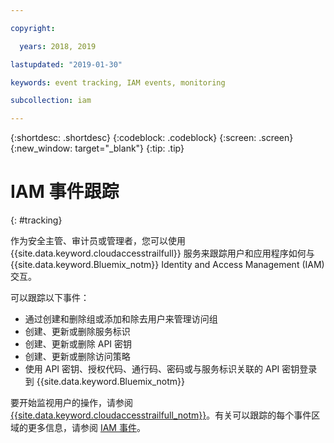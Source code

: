 ```yaml
---

copyright:

  years: 2018, 2019

lastupdated: "2019-01-30"

keywords: event tracking, IAM events, monitoring

subcollection: iam

---
```


{:shortdesc: .shortdesc}
{:codeblock: .codeblock}
{:screen: .screen}
{:new_window: target="_blank"}
{:tip: .tip}

# IAM 事件跟踪
{: #tracking}

作为安全主管、审计员或管理者，您可以使用 {{site.data.keyword.cloudaccesstrailfull}} 服务来跟踪用户和应用程序如何与 {{site.data.keyword.Bluemix_notm}} Identity and Access Management (IAM) 交互。


可以跟踪以下事件：

* 通过创建和删除组或添加和除去用户来管理访问组
* 创建、更新或删除服务标识
* 创建、更新或删除 API 密钥
* 创建、更新或删除访问策略
* 使用 API 密钥、授权代码、通行码、密码或与服务标识关联的 API 密钥登录到 {{site.data.keyword.Bluemix_notm}}

要开始监视用户的操作，请参阅 [{{site.data.keyword.cloudaccesstrailfull_notm}}](/docs/services/cloud-activity-tracker?topic=cloud-activity-tracker-getting-started-with-cla#getting-started-with-cla)。有关可以跟踪的每个事件区域的更多信息，请参阅 [IAM 事件](/docs/services/cloud-activity-tracker?topic=cloud-activity-tracker-at_events_iam#at_events_iam)。
